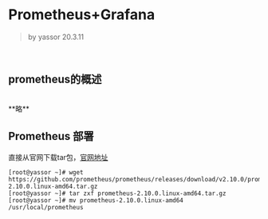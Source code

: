 # Prometheus+Grafana #
> by yassor 20.3.11
<br>

## prometheus的概述 ##
<br>
**略**

<br>

## Prometheus 部署 ##

直接从官网下载tar包，[官网地址](https://github.com/prometheus/prometheus/releases/download)
```
[root@yassor ~]# wget https://github.com/prometheus/prometheus/releases/download/v2.10.0/prometheus-2.10.0.linux-amd64.tar.gz
[root@yassor ~]# tar zxf prometheus-2.10.0.linux-amd64.tar.gz 
[root@yassor ~]# mv prometheus-2.10.0.linux-amd64 /usr/local/prometheus
```
